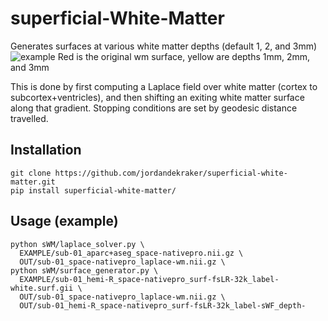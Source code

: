 # superficial-White-Matter
Generates surfaces at various white matter depths (default 1, 2, and 3mm)
![example](https://github.com/jordandekraker/superficial-white-matter/blob/main/scrnshot.png)
Red is the original wm surface, yellow are depths 1mm, 2mm, and 3mm

This is done by first computing a Laplace field over white matter (cortex to subcortex+ventricles), and then shifting an exiting white matter surface along that gradient. Stopping conditions are set by geodesic distance travelled.

## Installation
```
git clone https://github.com/jordandekraker/superficial-white-matter.git
pip install superficial-white-matter/
```

## Usage (example)
```
python sWM/laplace_solver.py \
  EXAMPLE/sub-01_aparc+aseg_space-nativepro.nii.gz \
  OUT/sub-01_space-nativepro_laplace-wm.nii.gz \
python sWM/surface_generator.py \
  EXAMPLE/sub-01_hemi-R_space-nativepro_surf-fsLR-32k_label-white.surf.gii \
  OUT/sub-01_space-nativepro_laplace-wm.nii.gz \
  OUT/sub-01_hemi-R_space-nativepro_surf-fsLR-32k_label-sWF_depth-
```
